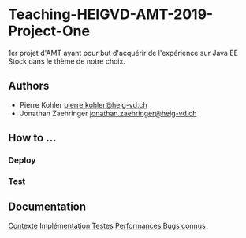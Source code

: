 # Teaching-HEIGVD-AMT-2019-Project-One

1er projet d'AMT ayant pour but d'acquérir de l'expérience sur Java EE Stock dans le thème de notre choix.

## Authors

- Pierre Kohler <pierre.kohler@heig-vd.ch>
- Jonathan Zaehringer <jonathan.zaehringer@heig-vd.ch>

## How to ...

### Deploy

### Test

## Documentation

[Contexte](docs/context.md)
[Implémentation](docs/implement.md)
[Testes](docs/testes.md)
[Performances](docs/performance.md)
[Bugs connus](docs/bugs.md)

